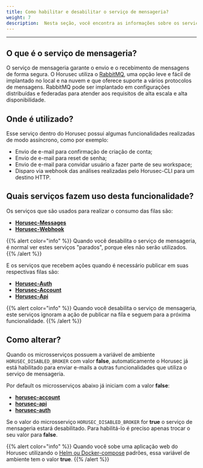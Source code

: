 ```yaml
---
title: Como habilitar e desabilitar o serviço de mensageria?
weight: 7
description:  Nesta seção, você encontra as informações sobre os serviços de mensageria para o Horusec.
---
```


---

## **O que é o serviço de mensageria?**

O serviço de mensageria garante o envio e o recebimento de mensagens de forma segura. O Horusec utiliza o [RabbitMQ](https://www.rabbitmq.com/), uma opção leve e fácil de implantado no local e na nuvem e que oferece suporte a vários protocolos de mensagens. 
RabbitMQ pode ser implantado em configurações distribuídas e federadas para atender aos requisitos de alta escala e alta disponibilidade.

## **Onde é utilizado?**

Esse serviço dentro do Horusec possui algumas funcionalidades realizadas de modo assíncrono, como por exemplo: 

* Envio de e-mail para confirmação de criação de conta;
* Envio de e-mail para reset de senha;
* Envio de e-mail para convidar usuário a fazer parte de seu workspace;
* Disparo via webhook das análises realizadas pelo Horusec-CLI para um destino HTTP.

## **Quais serviços fazem uso desta funcionalidade?**

Os serviços que são usados para realizar o consumo das filas são: 

* [**Horusec-Messages**](/docs/pt-br/web/services/messages)
* [**Horusec-Webhook**](/docs/pt-br/web/services/webhook)

{{% alert color="info" %}}
Quando você desabilita o serviço de mensageria, é normal ver estes serviços "parados", porque eles não serão utilizados.
{{% /alert %}}

E os serviços que recebem ações quando é necessário publicar em suas respectivas filas são:
* [**Horusec-Auth**](/docs/pt-br/web/services/auth)
* [**Horusec-Account**](/docs/pt-br/web/services/Account)
* [**Horusec-Api**](/docs/pt-br/web/services/api)

{{% alert color="info" %}}
Quando você desabilita o serviço de mensageria, este serviços ignoram a ação de publicar na fila e seguem para a próxima funcionalidade.
{{% /alert %}}


## **Como alterar?**

Quando os microsserviços possuem a variável de ambiente `HORUSEC_DISABLED_BROKER` com valor **false**, automaticamente o Horusec já está habilitado para enviar e-mails a outras funcionalidades que utiliza o serviço de mensageria. 

Por default os microsserviços abaixo já iniciam com a valor **false**:

- [**horusec-account**](https://github.com/ZupIT/horusec/tree/master/horusec-account)
- [**horusec-api**](https://github.com/ZupIT/horusec/tree/master/horusec-api) 
- [**horusec-auth**](https://github.com/ZupIT/horusec/tree/master/horusec-auth)

Se o valor do microsserviço `HORUSEC_DISABLED_BROKER` for **true** o serviço de mensageria estará desabilitado. 
Para habilitá-lo é preciso apenas trocar o seu valor para **false**. 

{{% alert color="info" %}}
Quando você sobe uma aplicação web do Horusec utilizando o [Helm ou Docker-compose](/docs/pt-br/web) padrões, essa variável de ambiente tem o valor **true**.
{{% /alert %}}
